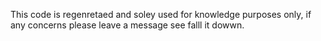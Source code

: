 This code is regenretaed and soley used for knowledge purposes only, if any concerns please leave a message see falll it dowwn. 
